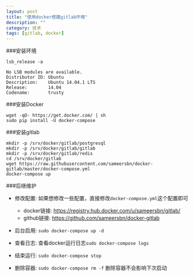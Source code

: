 ```yaml
---
layout: post
title: "使用docker搭建gitlab环境"
description: ""
category: 技术
tags: [gitlab, docker]
---
```


###安装环境

`lsb_release -a`

    No LSB modules are available.
    Distributor ID: Ubuntu
    Description:    Ubuntu 14.04.1 LTS
    Release:        14.04
    Codename:       trusty

###安装Docker

    wget -qO- https://get.docker.com/ | sh
    sudo pip install -U docker-compose

###安装gitlab

    mkdir -p /srv/docker/gitlab/postgresql
    mkdir -p /srv/docker/gitlab/gitlab
    mkdir -p /srv/docker/gitlab/redis
    cd /srv/docker/gitlab
    wget https://raw.githubusercontent.com/sameersbn/docker-gitlab/master/docker-compose.yml
    docker-compose up


###后继维护

*   修改配置: 如果想修改一些配置，直接修改`docker-compose.yml`这个配置即可
    - docker链接: https://registry.hub.docker.com/u/sameersbn/gitlab/
    - github链接: https://github.com/sameersbn/docker-gitlab

*   后台启用: `sudo docker-compose up -d`

*   查看日志: 查看docker运行日志`sudo docker-compose logs`

*   结束运行: `sudo docker-compose stop`

*   删除容器: `sudo docker-compose rm -f` 删除容器不会影响下次启动

